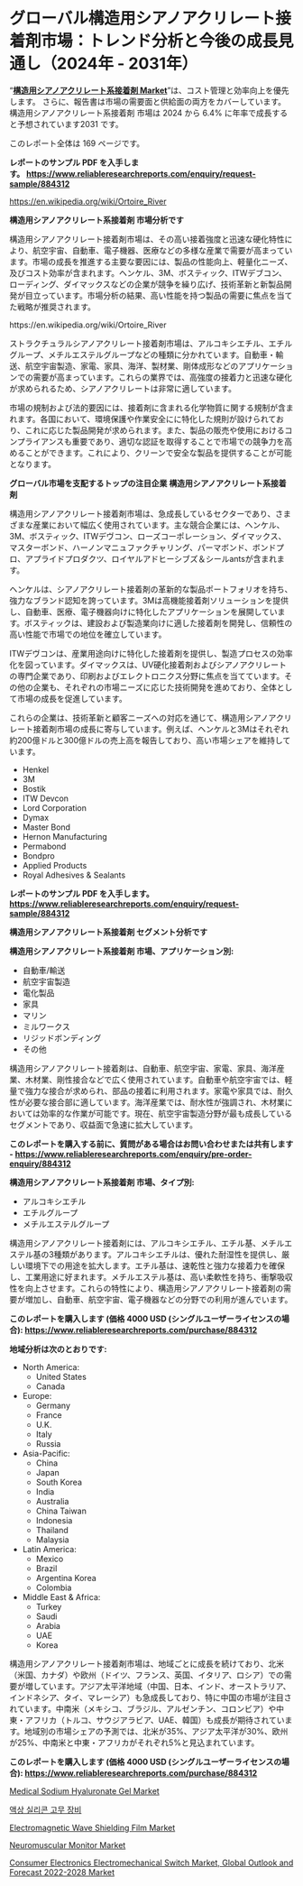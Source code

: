 <p><h1>グローバル構造用シアノアクリレート接着剤市場：トレンド分析と今後の成長見通し（2024年 - 2031年）</h1></p><p>&ldquo;<strong><a href="https://www.reliableresearchreports.com/structural-cyanoacrylates-adhesive-r884312">構造用シアノアクリレート系接着剤 Market</a></strong>&rdquo;は、コスト管理と効率向上を優先します。 さらに、報告書は市場の需要面と供給面の両方をカバーしています。 構造用シアノアクリレート系接着剤 市場は 2024 から 6.4% に年率で成長すると予想されています2031 です。</p>
<p>このレポート全体は 169 ページです。</p>
<p><strong>レポートのサンプル PDF を入手します。&nbsp;<a href="https://www.reliableresearchreports.com/enquiry/request-sample/884312">https://www.reliableresearchreports.com/enquiry/request-sample/884312</a></strong></p>
<p><a href="https://en.wikipedia.org/wiki/Ortoire_River">https://en.wikipedia.org/wiki/Ortoire_River</a></p>
<p><strong>構造用シアノアクリレート系接着剤 市場分析です</strong></p>
<p><p>構造用シアノアクリレート接着剤市場は、その高い接着強度と迅速な硬化特性により、航空宇宙、自動車、電子機器、医療などの多様な産業で需要が高まっています。市場の成長を推進する主要な要因には、製品の性能向上、軽量化ニーズ、及びコスト効率が含まれます。ヘンケル、3M、ボスティック、ITWデブコン、ローディング、ダイマックスなどの企業が競争を繰り広げ、技術革新と新製品開発が目立っています。市場分析の結果、高い性能を持つ製品の需要に焦点を当てた戦略が推奨されます。</p></p>
<p>https://en.wikipedia.org/wiki/Ortoire_River</p>
<p><p>ストラクチュラルシアノアクリレート接着剤市場は、アルコキシエチル、エチルグループ、メチルエステルグループなどの種類に分かれています。自動車・輸送、航空宇宙製造、家電、家具、海洋、製材業、剛体成形などのアプリケーションでの需要が高まっています。これらの業界では、高強度の接着力と迅速な硬化が求められるため、シアノアクリレートは非常に適しています。</p><p>市場の規制および法的要因には、接着剤に含まれる化学物質に関する規制が含まれます。各国において、環境保護や作業安全にに特化した規則が設けられており、これに応じた製品開発が求められます。また、製品の販売や使用におけるコンプライアンスも重要であり、適切な認証を取得することで市場での競争力を高めることができます。これにより、クリーンで安全な製品を提供することが可能となります。</p></p>
<p><strong>グローバル市場を支配するトップの注目企業 構造用シアノアクリレート系接着剤</strong></p>
<p><p>構造用シアノアクリレート接着剤市場は、急成長しているセクターであり、さまざまな産業において幅広く使用されています。主な競合企業には、ヘンケル、3M、ボスティック、ITWデヴコン、ローズコーポレーション、ダイマックス、マスターボンド、ハーノンマニュファクチャリング、パーマボンド、ボンドプロ、アプライドプロダクツ、ロイヤルアドヒーシブズ＆シールantsが含まれます。</p><p>ヘンケルは、シアノアクリレート接着剤の革新的な製品ポートフォリオを持ち、強力なブランド認知を誇っています。3Mは高機能接着剤ソリューションを提供し、自動車、医療、電子機器向けに特化したアプリケーションを展開しています。ボスティックは、建設および製造業向けに適した接着剤を開発し、信頼性の高い性能で市場での地位を確立しています。</p><p>ITWデヴコンは、産業用途向けに特化した接着剤を提供し、製造プロセスの効率化を図っています。ダイマックスは、UV硬化接着剤およびシアノアクリレートの専門企業であり、印刷およびエレクトロニクス分野に焦点を当てています。その他の企業も、それぞれの市場ニーズに応じた技術開発を進めており、全体として市場の成長を促進しています。</p><p>これらの企業は、技術革新と顧客ニーズへの対応を通じて、構造用シアノアクリレート接着剤市場の成長に寄与しています。例えば、ヘンケルと3Mはそれぞれ約200億ドルと300億ドルの売上高を報告しており、高い市場シェアを維持しています。</p></p>
<p><ul><li>Henkel</li><li>3M</li><li>Bostik</li><li>ITW Devcon</li><li>Lord Corporation</li><li>Dymax</li><li>Master Bond</li><li>Hernon Manufacturing</li><li>Permabond</li><li>Bondpro</li><li>Applied Products</li><li>Royal Adhesives & Sealants</li></ul></p>
<p><strong>レポートのサンプル PDF を入手します。 <a href="https://www.reliableresearchreports.com/enquiry/request-sample/884312">https://www.reliableresearchreports.com/enquiry/request-sample/884312</a></strong></p>
<p><strong>構造用シアノアクリレート系接着剤 セグメント分析です</strong></p>
<p><strong>構造用シアノアクリレート系接着剤 市場、アプリケーション別:</strong></p>
<p><ul><li>自動車/輸送</li><li>航空宇宙製造</li><li>電化製品</li><li>家具</li><li>マリン</li><li>ミルワークス</li><li>リジッドボンディング</li><li>その他</li></ul></p>
<p><p>構造用シアノアクリレート接着剤は、自動車、航空宇宙、家電、家具、海洋産業、木材業、剛性接合などで広く使用されています。自動車や航空宇宙では、軽量で強力な接合が求められ、部品の接着に利用されます。家電や家具では、耐久性が必要な接合部に適しています。海洋産業では、耐水性が強調され、木材業においては効率的な作業が可能です。現在、航空宇宙製造分野が最も成長しているセグメントであり、収益面で急速に拡大しています。</p></p>
<p><strong>このレポートを購入する前に、質問がある場合はお問い合わせまたは共有します - <a href="https://www.reliableresearchreports.com/enquiry/pre-order-enquiry/884312">https://www.reliableresearchreports.com/enquiry/pre-order-enquiry/884312</a></strong></p>
<p><strong>構造用シアノアクリレート系接着剤 市場、タイプ別:</strong></p>
<p><ul><li>アルコキシエチル</li><li>エチルグループ</li><li>メチルエステルグループ</li></ul></p>
<p><p>構造用シアノアクリレート接着剤には、アルコキシエチル、エチル基、メチルエステル基の3種類があります。アルコキシエチルは、優れた耐湿性を提供し、厳しい環境下での用途を拡大します。エチル基は、速乾性と強力な接着力を確保し、工業用途に好まれます。メチルエステル基は、高い柔軟性を持ち、衝撃吸収性を向上させます。これらの特性により、構造用シアノアクリレート接着剤の需要が増加し、自動車、航空宇宙、電子機器などの分野での利用が進んでいます。</p></p>
<p><strong>このレポートを購入します (価格 4000 USD (シングルユーザーライセンスの場合): <a href="https://www.reliableresearchreports.com/purchase/884312">https://www.reliableresearchreports.com/purchase/884312</a></strong></p>
<p><strong>地域分析は次のとおりです:</strong></p>
<p><ul>
    <li>
        North America:
        <ul>
            <li>United States</li>
            <li>Canada</li>
        </ul>
    </li>
    <li>
        Europe:
        <ul>
            <li>Germany</li>
            <li>France</li>
            <li>U.K.</li>
            <li>Italy</li>
            <li>Russia</li>
        </ul>
    </li>
    <li>
        Asia-Pacific:
        <ul>
            <li>China</li>
            <li>Japan</li>
            <li>South Korea</li>
            <li>India</li>
            <li>Australia</li>
            <li>China Taiwan</li>
            <li>Indonesia</li>
            <li>Thailand</li>
            <li>Malaysia</li>
        </ul>
    </li>
    <li>
        Latin America:
        <ul>
            <li>Mexico</li>
            <li>Brazil</li>
            <li>Argentina Korea</li>
            <li>Colombia</li>
        </ul>
    </li>
    <li>
        Middle East & Africa:
        <ul>
            <li>Turkey</li>
            <li>Saudi</li>
            <li>Arabia</li>
            <li>UAE</li>
            <li>Korea</li>
        </ul>
    </li>
    </ul></p>
<p><p>構造用シアノアクリレート接着剤市場は、地域ごとに成長を続けており、北米（米国、カナダ）や欧州（ドイツ、フランス、英国、イタリア、ロシア）での需要が増しています。アジア太平洋地域（中国、日本、インド、オーストラリア、インドネシア、タイ、マレーシア）も急成長しており、特に中国の市場が注目されています。中南米（メキシコ、ブラジル、アルゼンチン、コロンビア）や中東・アフリカ（トルコ、サウジアラビア、UAE、韓国）も成長が期待されています。地域別の市場シェアの予測では、北米が35%、アジア太平洋が30%、欧州が25%、中南米と中東・アフリカがそれぞれ5%と見込まれています。</p></p>
<p><strong>このレポートを購入します (価格 4000 USD (シングルユーザーライセンスの場合): <a href="https://www.reliableresearchreports.com/purchase/884312">https://www.reliableresearchreports.com/purchase/884312</a></strong></p>
<p><p><a href="https://www.linkedin.com/pulse/strategic-insights-global-medical-sodium-hyaluronate-gel-66v3c?trackingId=3%2F%2B6aUdIR%2FqZOd%2FdxrgBWA%3D%3D">Medical Sodium Hyaluronate Gel Market</a></p><p><a href="https://github.com/laholand/Market-Research-Report-List-6/blob/main/4609167108414.md">액상 실리콘 고무 장비</a></p><p><a href="https://medium.com/@veroniceroa846/electromagnetic-wave-shielding-film-market-research-report-includes-analysis-on-market-size-share-6616060af7d4">Electromagnetic Wave Shielding Film Market</a></p><p><a href="https://www.linkedin.com/pulse/neuromuscular-monitor-market-forecasts-trends-impact-analysis-ao4qc?trackingId=6blMY7SaQgqa7rG1XxyYfg%3D%3D">Neuromuscular Monitor Market</a></p><p><a href="https://github.com/vimar16th/Market-Research-Report-List-6/blob/main/consumer-electronics-electromechanical-switch-market-global-outlook-and-forecast-2022-2028-market.md">Consumer Electronics Electromechanical Switch Market, Global Outlook and Forecast 2022-2028 Market</a></p></p>